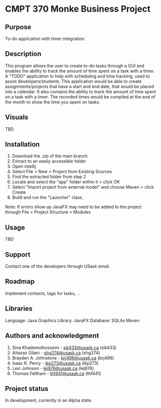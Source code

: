 # CMPT 370 Monke Business Project

## Purpose
To-do application with timer integration. 

## Description
This program allows the user to create to-do tasks through a GUI and enables the ability to track the amount of time spent on a task with a timer. A "TODO" application to help with scheduling and time tracking, used to assist developers/students. This application would be able to create assignments/projects that have a start and end date, that would be placed into a calendar. It also contains the ability to track the amount of time spent on a task with a timer. The recorded times would be compiled at the end of the month to show the time you spent on tasks.

## Visuals
TBD

## Installation
1. Download the .zip of the main branch
2. Extract to an easily accessible folder
3. Open intellij
4. Select File > New > Project from Existing Sources
5. Find the extracted folder from step 2
6. Locate and select the "app" folder within it > click OK
7. Select "Import project from external model" and choose Maven > click Create
8. Build and run the "Launcher" class. 

Note: If errors show up JavaFX may need to be added to the project through File > Project Structure > Modules 


## Usage
TBD

## Support
Contact one of the developers through USask email. 

## Roadmap
Implement contacts, tags for tasks, ...

## Libraries
Language: Java
Graphics Library: JavaFX
Database: SQLite
Maven

## Authors and acknowledgment
1. Sina Khademolhosseini - sik433@usask.ca (sik433)
2. Aitazaz Gilani - shg374@usask.ca (shg374)
3. Brayden A. Johnstone - brj496@usask.ca (brj496)
4. Isaac K. Percy - ikp273@usask.ca (ikp273)
5. Lexi Johnson - lej976@usask.ca (lej976)
6. Thomas Feltham - thf441@usask.ca (thf441)

## Project status
In development, currently in an Alpha state. 
